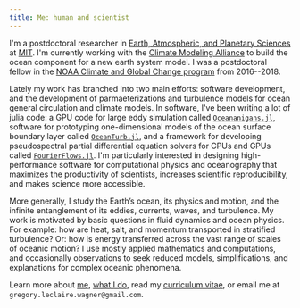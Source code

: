 ```yaml
---
title: Me: human and scientist
---
```


I'm a postdoctoral researcher in 
[Earth, Atmospheric, and Planetary Sciences] at [MIT].
I'm currently working with the [Climate Modeling Alliance] to build 
the ocean component for a new earth system model.
I was a postdoctoral fellow in the [NOAA Climate and Global
Change program] from 2016--2018.

Lately my work has branched into two main efforts: software development, 
and the development of parmaeterizations and turbulence models for ocean general circulation 
and climate models. 
In software, I've been writing a lot of julia code: a GPU code for large eddy simulation called 
[`Oceananigans.jl`](https://github.com/climate-machine/Oceananigans.jl),
software for prototyping one-dimensional models of the ocean surface boundary layer called 
[`OceanTurb.jl`](https://github.com/glwagner/OceanTurb.jl),
and a framework for developing pseudospectral partial differential equation solvers 
for CPUs and GPUs called [`FourierFlows.jl`](https://github.com/FourierFlows).
I'm particularly interested in designing high-performance software for
computational physics and oceanography that maximizes the productivity of scientists, 
increases scientific reproducibility, and makes science more accessible.

More generally, I study the Earth’s ocean, its physics and motion, 
and the infinite entanglement of its eddies, currents, waves, 
and turbulence. My work is motivated by basic questions in 
fluid dynamics and ocean physics. For example:
how are heat, salt, and momentum transported in stratified turbulence?
Or: how is energy transferred across the vast range of scales of oceanic motion?
I use mostly applied mathematics and computations, and occasionally observations
to seek reduced models, simplifications, and explanations for complex oceanic phenomena.

Learn more about [me], [what I do], read my [curriculum vitae],
or email me at `gregory.leclaire.wagner@gmail.com`.

[Earth, Atmospheric, and Planetary Sciences]: https://eapsweb.mit.edu
[Climate Modeling Alliance]: https://clima.caltech.edu
[Julia]: https://julialang.org
[curriculum vitae]: https://glwagner.github.io/assets/pdf/glwCv.pdf
[me]: https://glwagner.github.io/about/
[what I do]: https://glwagner.github.io/projects/
[NOAA Climate and Global Change program]: http://vsp.ucar.edu/cgc/current-awards-alumni 
[MIT]: http://www.mit.edu
